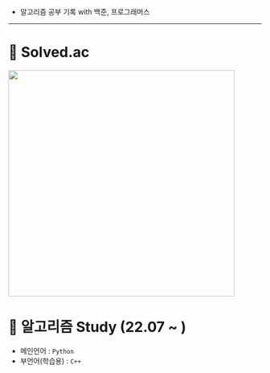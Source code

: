 - 알고리즘 공부 기록 with 백준, 프로그래머스

---
# 📗 Solved.ac
<img src="http://mazassumnida.wtf/api/pastel/generate_badge?boj=wjdqudgnl" width="450">

# 📖 알고리즘 Study (22.07 ~ )

- 메인언어 : `Python`
- 부언어(학습용) : `C++`
